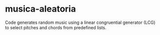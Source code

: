 # musica-aleatoria
Code generates random music using a linear congruential generator (LCG) to select pitches and chords from predefined lists.

